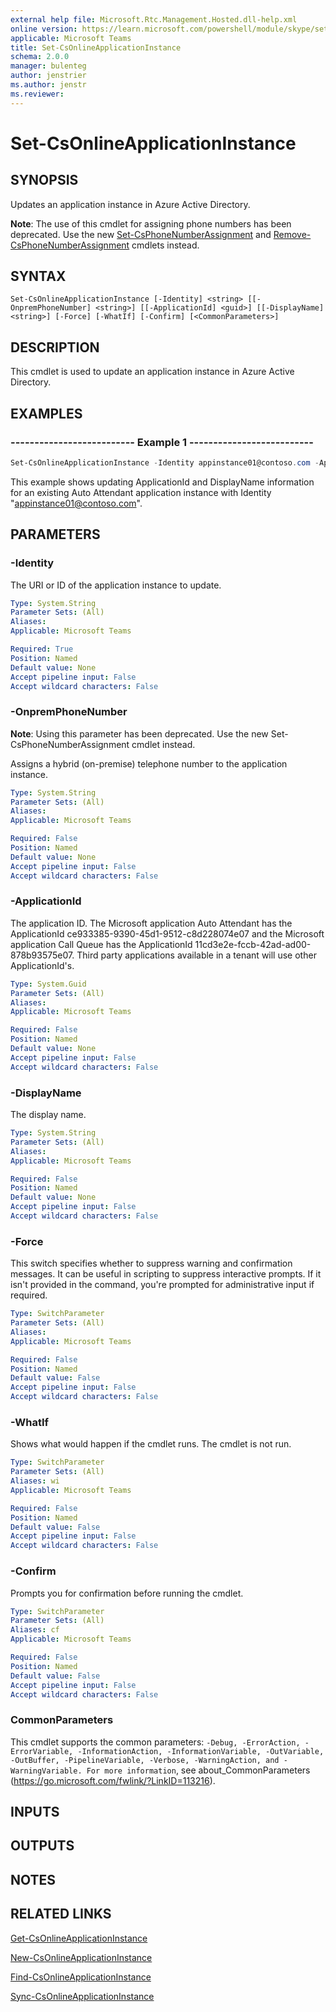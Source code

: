 ```yaml
---
external help file: Microsoft.Rtc.Management.Hosted.dll-help.xml
online version: https://learn.microsoft.com/powershell/module/skype/set-csonlineapplicationinstance
applicable: Microsoft Teams
title: Set-CsOnlineApplicationInstance
schema: 2.0.0
manager: bulenteg
author: jenstrier
ms.author: jenstr
ms.reviewer:
---
```


# Set-CsOnlineApplicationInstance

## SYNOPSIS
Updates an application instance in Azure Active Directory. 

**Note**: The use of this cmdlet for assigning phone numbers has been deprecated. Use the new [Set-CsPhoneNumberAssignment](/powershell/module/teams/set-csphonenumberassignment) 
and [Remove-CsPhoneNumberAssignment](/powershell/module/teams/remove-csphonenumberassignment) cmdlets instead.

## SYNTAX

```
Set-CsOnlineApplicationInstance [-Identity] <string> [[-OnpremPhoneNumber] <string>] [[-ApplicationId] <guid>] [[-DisplayName] <string>] [-Force] [-WhatIf] [-Confirm] [<CommonParameters>]
```

## DESCRIPTION
This cmdlet is used to update an application instance in Azure Active Directory.

## EXAMPLES

### -------------------------- Example 1 --------------------------
```powershell
Set-CsOnlineApplicationInstance -Identity appinstance01@contoso.com -ApplicationId ce933385-9390-45d1-9512-c8d228074e07 -DisplayName "AppInstance01"
```

This example shows updating ApplicationId and DisplayName information for an existing Auto Attendant application instance with Identity "appinstance01@contoso.com".

## PARAMETERS

### -Identity
The URI or ID of the application instance to update.

```yaml
Type: System.String
Parameter Sets: (All)
Aliases:
Applicable: Microsoft Teams

Required: True
Position: Named
Default value: None
Accept pipeline input: False
Accept wildcard characters: False
```

### -OnpremPhoneNumber
**Note**: Using this parameter has been deprecated. Use the new Set-CsPhoneNumberAssignment cmdlet instead.

Assigns a hybrid (on-premise) telephone number to the application instance.

```yaml
Type: System.String
Parameter Sets: (All)
Aliases:
Applicable: Microsoft Teams

Required: False
Position: Named
Default value: None
Accept pipeline input: False
Accept wildcard characters: False
```

### -ApplicationId
The application ID. The Microsoft application Auto Attendant has the ApplicationId ce933385-9390-45d1-9512-c8d228074e07 and the Microsoft application Call Queue has the ApplicationId 11cd3e2e-fccb-42ad-ad00-878b93575e07. Third party applications available in a tenant will use other ApplicationId's.

```yaml
Type: System.Guid
Parameter Sets: (All)
Aliases:
Applicable: Microsoft Teams

Required: False
Position: Named
Default value: None
Accept pipeline input: False
Accept wildcard characters: False
```

### -DisplayName
The display name.

```yaml
Type: System.String
Parameter Sets: (All)
Aliases:
Applicable: Microsoft Teams

Required: False
Position: Named
Default value: None
Accept pipeline input: False
Accept wildcard characters: False
```

### -Force
This switch specifies whether to suppress warning and confirmation messages. It can be useful in scripting to suppress interactive prompts. If it isn't provided in the command, you're prompted for administrative input if required.

```yaml
Type: SwitchParameter
Parameter Sets: (All)
Aliases:
Applicable: Microsoft Teams

Required: False
Position: Named
Default value: False
Accept pipeline input: False
Accept wildcard characters: False
```

### -WhatIf
Shows what would happen if the cmdlet runs.
The cmdlet is not run.

```yaml
Type: SwitchParameter
Parameter Sets: (All)
Aliases: wi
Applicable: Microsoft Teams

Required: False
Position: Named
Default value: False
Accept pipeline input: False
Accept wildcard characters: False
```

### -Confirm
Prompts you for confirmation before running the cmdlet.

```yaml
Type: SwitchParameter
Parameter Sets: (All)
Aliases: cf
Applicable: Microsoft Teams

Required: False
Position: Named
Default value: False
Accept pipeline input: False
Accept wildcard characters: False
```

### CommonParameters
This cmdlet supports the common parameters: `-Debug, -ErrorAction, -ErrorVariable, -InformationAction, -InformationVariable, -OutVariable, -OutBuffer, -PipelineVariable, -Verbose, -WarningAction, and -WarningVariable. For more information`, see about_CommonParameters (https://go.microsoft.com/fwlink/?LinkID=113216).

## INPUTS

## OUTPUTS

## NOTES

## RELATED LINKS

[Get-CsOnlineApplicationInstance](Get-CsOnlineApplicationInstance.md)

[New-CsOnlineApplicationInstance](New-CsOnlineApplicationInstance.md)

[Find-CsOnlineApplicationInstance](Find-CsOnlineApplicationInstance.md)

[Sync-CsOnlineApplicationInstance](Sync-CsOnlineApplicationInstance.md)
